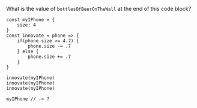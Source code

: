 What is the value of `bottlesOfBeerOnTheWall` at the end of this code block?

```
const myIPhone = {
	size: 4
}
const innovate = phone => {
	if(phone.size >= 4.7) {
		phone.size -= .7
	} else {
		phone.size += .7
	}
}

innovate(myIPhone)
innovate(myIPhone)
innovate(myIPhone)

myIPhone // -> ?
```